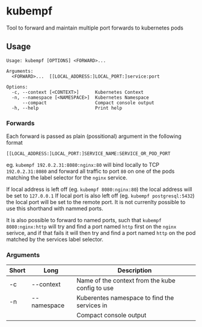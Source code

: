 # kubempf

Tool to forward and maintain multiple port forwards to kubernetes pods

## Usage

```
Usage: kubempf [OPTIONS] <FORWARD>...

Arguments:
  <FORWARD>...  [[LOCAL_ADDRESS:]LOCAL_PORT:]service:port

Options:
  -c, --context [<CONTEXT>]      Kubernetes Context
  -n, --namespace [<NAMESPACE>]  Kubernetes Namespace
      --compact                  Compact console output
  -h, --help                     Print help
```

### Forwards

Each forward is passed as plain (possitional) argument in the following format

`[[LOCAL_ADDRESS:]LOCAL_PORT:]SERVICE_NAME:SERVICE_OR_POD_PORT`

eg. `kubempf 192.0.2.31:8080:nginx:80` will bind locally to TCP `192.0.2.31:8080` and
forward all traffic to port `80` on one of the pods matching the label selector for the
`nginx` service.

If local address is left off (eg. `kubempf 8080:nginx:80`) the local address will be set
to `127.0.0.1`
If local port is also left off (eg. `kubempf postgresql:5432`) the local port will be set
to the remote port. It is not currenlty possible to use this shorthand with nammed ports.

It is also possible to forward to named ports, such that `kubempf 8080:nginx:http`
will try and find a port named `http` first on the `nginx` serivce, and if that fails
it will then try and find a port named `http` on the pod matched by the services label
selector.

### Arguments

| Short | Long        | Description                                     |
| ----- | ----------- | ----------------------------------------------- |
| -c    | --context   | Name of the context from the kube config to use |
| -n    | --namespace | Kuberentes namespace to find the services in    |
|       |             | Compact console output                          |
